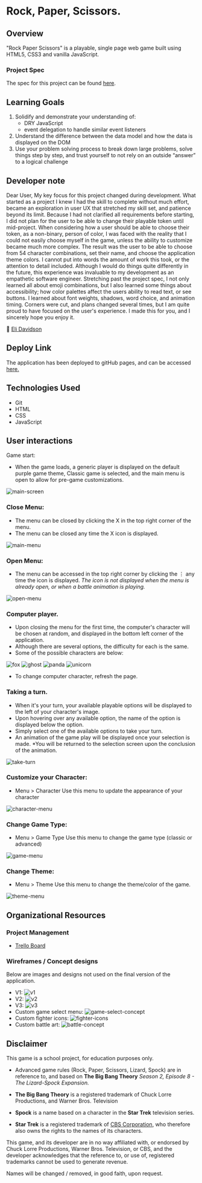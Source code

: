 # Rock, Paper, Scissors.
## Overview
"Rock Paper Scissors" is a playable, single page web game built using HTML5, CSS3 and vanilla JavaScript.
### Project Spec
The spec for this project can be found [here](https://frontend.turing.edu/projects/module-1/rock-paper-scissors-solo.html).
 
## Learning Goals
1. Solidify and demonstrate your understanding of:
   * DRY JavaScript
   * event delegation to handle similar event listeners
2. Understand the difference between the data model and how the data is displayed on the DOM
3. Use your problem solving process to break down large problems, solve things step by step, and trust yourself to not rely on an outside “answer” to a logical challenge
## Developer note
Dear User,
My key focus for this project changed during development. What started as a project I knew I had the skill to complete without much effort, became an exploration in user UX that stretched my skill set, and patience beyond its limit.
Because I had not clarified all requirements before starting, I did not plan for the user to be able to change their playable token until mid-project. When considering how a user should be able to choose their token, as a non-binary, person of color, I was faced with the reality that I could not easily choose myself in the game, unless the ability to customize became much more complex.
The result was the user to be able to choose from 54 character combinations, set their name, and choose the application theme colors.
I cannot put into words the amount of work this took, or the attention to detail included. Although I would do things quite differently in the future, this experience was invaluable to my development as an empathetic software engineer.
Stretching past the project spec, I not only learned all about emoji combinations, but I also learned some things about accessibility; how color palettes affect the users ability to read text, or see buttons. I learned about font weights, shadows, word choice, and animation timing. Corners were cut, and plans changed several times, but I am quite proud to have focused on the user's experience.
I made this for you, and I sincerely hope you enjoy it.
 
🦊  [Eli Davidson](https://github.com/elleshadow)
 
 
 
## Deploy Link
The application has been deployed to gitHub pages, and can be accessed [here.](https://elleshadow.github.io/rock-paper-scissors/)
 
## Technologies Used
* Git
* HTML
* CSS
* JavaScript
 
## User interactions
 
Game start:
 
* When the game loads, a generic player is displayed on the default purple game theme, Classic game is selected, and the main menu is open to allow for pre-game customizations.
 
![main-screen](./assets/main-screen.png)
 
### Close Menu:
* The menu can be closed by clicking the X in the top right corner of the menu.
* The menu can be closed any time the X icon is displayed.
 
![main-menu](./assets/main-menu.png)
 
### Open Menu:
* The menu can be accessed in the top right corner by clicking the ⋮ any time the icon is displayed. *The icon is not displayed when the menu is already open, or when a battle animation is playing.*
 
![open-menu](./assets/open-menu.png)
### Computer player.
* Upon closing the menu for the first time, the computer's character will be chosen at random, and displayed in the bottom left corner of the application.
* Although there are several options, the difficulty for each is the same.
* Some of the possible characters are below:
 
 
![fox](./assets/fox.png)
![ghost](./assets/ghost.png)
![panda](./assets/panda.png)
![unicorn](./assets/unicorn.png)
 
* To change computer character, refresh the page.
### Taking a turn.
* When it's your turn, your available playable options will be displayed to the left of your character's image.
* Upon hovering over any available option, the name of the option is displayed below the option.
* Simply select one of the available options to take your turn.
* An animation of the game play will be displayed once your selection is made.
*You will be returned to the selection screen upon the conclusion of the animation.
 
![take-turn](./assets/take-turn.png)
 
### Customize your Character:
* Menu > Character
Use this menu to update the appearance of your character
 
![character-menu](./assets/charactor-menu.png)
 
### Change Game Type:
* Menu > Game Type
Use this menu to change the game type (classic or advanced)
 
![game-menu](./assets/game-menu.png)
 
### Change Theme:
* Menu > Theme
Use this menu to change the theme/color of the game.
 
![theme-menu](./assets/theme-menu.png)
 
## Organizational Resources
### Project Management
 
* [Trello Board](https://trello.com/b/oCrnZutY)
 
### Wireframes / Concept designs
Below are images and designs not used on the final version of the application.
 
* V1:
![v1](./assets/wireframe-v1.png)
* V2:
![v2](./assets/wireframe-v2.png)
* V3:
![v3](./assets/wireframe-v3.png)
* Custom game select menu:
![game-select-concept](./assets/custom-game-select-concept.png)
* Custom fighter icons:
![fighter-icons](./assets/custom-fighter-icons-concept.png)
* Custom battle art:
![battle-concept](./assets/custom-battle-concept.png)
 
## Disclaimer
 
This game is a school project, for education purposes only.
 
* Advanced game rules (Rock, Paper, Scissors, Lizard, Spock) are in reference to, and based on **The Big Bang Theory** *Season 2, Episode 8 - The Lizard-Spock Expansion.*
 
* **The Big Bang Theory** is a registered trademark of Chuck Lorre Productions, and Warner Bros. Television
 
* **Spock** is a name based on a character in the **Star Trek** television series.
 
* **Star Trek** is a registered trademark of [CBS Corporation]('http://cbscorporation.com/'), who therefore also owns the rights to the names of its characters.
 
This game, and its developer are in no way affiliated with, or endorsed by Chuck Lorre Productions, Warner Bros. Television, or CBS, and the developer acknowledges that the reference to, or use of, registered trademarks cannot be used to generate revenue.
 
Names will be changed / removed, in good faith, upon request.
 
 

